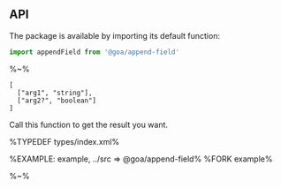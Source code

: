 ## API

The package is available by importing its default function:

```js
import appendField from '@goa/append-field'
```

%~%

```## appendField
[
  ["arg1", "string"],
  ["arg2?", "boolean"]
]
```

Call this function to get the result you want.

%TYPEDEF types/index.xml%

%EXAMPLE: example, ../src => @goa/append-field%
%FORK example%

%~%